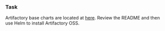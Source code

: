 ### Task
Artifactory base charts are located at [here](https://github.com/jfrog/charts/tree/master/stable/artifactory-oss). Review the README and then use Helm to install Artifactory OSS.

 
